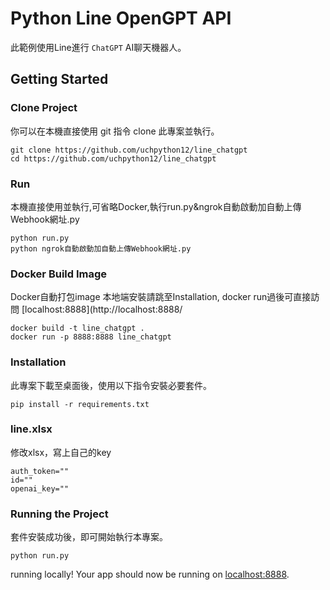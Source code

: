 # Python Line OpenGPT API
此範例使用Line進行 `ChatGPT` AI聊天機器人。

## Getting Started
### Clone Project
你可以在本機直接使用 git 指令 clone 此專案並執行。

```
git clone https://github.com/uchpython12/line_chatgpt
cd https://github.com/uchpython12/line_chatgpt
```

### Run
本機直接使用並執行,可省略Docker,執行run.py&ngrok自動啟動加自動上傳Webhook網址.py

```
python run.py
python ngrok自動啟動加自動上傳Webhook網址.py
```

### Docker Build Image
Docker自動打包image 本地端安裝請跳至Installation, docker run過後可直接訪問 [localhost:8888](http://localhost:8888/

```
docker build -t line_chatgpt .
docker run -p 8888:8888 line_chatgpt
```

### Installation
此專案下載至桌面後，使用以下指令安裝必要套件。

```
pip install -r requirements.txt
```

### line.xlsx
修改xlsx，寫上自己的key

```
auth_token=""
id=""
openai_key=""
```

### Running the Project
套件安裝成功後，即可開始執行本專案。

```
python run.py
```

running locally! Your app should now be running on [localhost:8888](http://localhost:8888/).